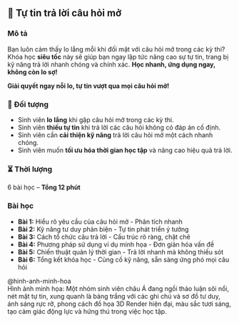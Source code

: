 ## 📌 Tự tin trả lời câu hỏi mở

### Mô tả  
Bạn luôn cảm thấy lo lắng mỗi khi đối mặt với câu hỏi mở trong các kỳ thi? Khóa học **siêu tốc** này sẽ giúp bạn ngay lập tức nâng cao sự tự tin, trang bị kỹ năng trả lời nhanh chóng và chính xác. **Học nhanh, ứng dụng ngay, không còn lo sợ!**

**Giải quyết ngay nỗi lo, tự tin vượt qua mọi câu hỏi mở!**

### 🎯 Đối tượng  
- Sinh viên **lo lắng** khi gặp câu hỏi mở trong các kỳ thi.
- Sinh viên **thiếu tự tin** khi trả lời các câu hỏi không có đáp án cố định.
- Sinh viên cần **cải thiện kỹ năng** trả lời câu hỏi mở một cách nhanh chóng.
- Sinh viên muốn **tối ưu hóa thời gian học tập** và nâng cao hiệu quả trả lời.

### ⏳ Thời lượng  
6 bài học – **Tổng 12 phút**

### Bài học  
- **Bài 1:** Hiểu rõ yêu cầu của câu hỏi mở - Phân tích nhanh
- **Bài 2:** Kỹ năng tư duy phản biện - Tự tin phát triển ý tưởng
- **Bài 3:** Cách tổ chức câu trả lời - Cấu trúc rõ ràng, chặt chẽ
- **Bài 4:** Phương pháp sử dụng ví dụ minh họa - Đơn giản hóa vấn đề
- **Bài 5:** Chiến thuật quản lý thời gian - Trả lời nhanh mà không thiếu sót
- **Bài 6:** Tổng kết khóa học - Củng cố kỹ năng, sẵn sàng ứng phó mọi câu hỏi

@hinh-anh-minh-hoa  
Hình ảnh minh họa: Một nhóm sinh viên châu Á đang ngồi thảo luận sôi nổi, nét mặt tự tin, xung quanh là bảng trắng với các ghi chú và sơ đồ tư duy, ánh sáng rực rỡ, phong cách đồ họa 3D Render hiện đại, màu sắc tươi sáng, tạo cảm giác động lực và hứng thú trong việc học tập.